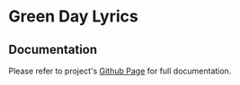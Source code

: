 Green Day Lyrics
================  

Documentation
-----------------

Please refer to project's [Github Page](http://vishal0071.github.io/Green_Day_Lyrics/) for full documentation.